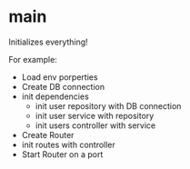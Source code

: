 # main

Initializes everything!

For example:
  - Load env porperties
  - Create DB connection
  - init dependencies
    - init user repository with DB connection
    - init user service with repository
    - init users controller with service
  - Create Router
  - init routes with controller
  - Start Router on a port
